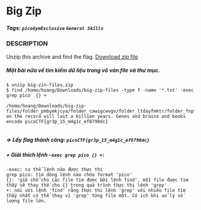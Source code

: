 # Big Zip
##### Tags: `picoGymExclusive` `General Skills`
### DESCRIPTION
Unzip this archive and find the flag.
[Download zip file](https://artifacts.picoctf.net/c/505/big-zip-files.zip)
##### Một bài nữa về tìm kiếm dữ liệu trong vô vàn file và thư mục.
```
$ unzip big-zin-files.zip
$ find /home/hoang/Downloads/big-zip-files -type f -name '*.txt' -exec grep pico  {} +

/home/hoang/Downloads/big-zip-files/folder_pmbymkjcya/folder_cawigcwvgv/folder_ltdayfmktr/folder_fnpfclfyee/whzxrpivpqld.txt:information on the record will last a billion years. Genes and brains and books encode picoCTF{gr3p_15_m4g1c_ef8790dc}
                                   
```
##### => Lấy flag thành công: `picoCTF{gr3p_15_m4g1c_ef8790dc}`
##### + Giải thích lệnh `-exec grep pico {} +`:
```
-exec: cụ thể lệnh nào được thực thi
grep pico: tìm dòng lệnh nào chứa format 'pico'
{}: 'giữ chỗ cho các file tìm được bởi lệnh find', mỗi file được tìm thấy sẽ thay thế cho {} trong quá trình thực thi lệnh 'grep'
+: nói với lệnh 'find' rằng thực thi lệnh 'grep' với nhiều file tìm thấy nhất có thể thay vì 'grep' từng file một. Có ích khi xử lý số lượng file lớn.
```
